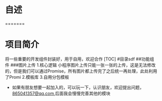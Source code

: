 
自述
====
=======
# 项目简介
  将一些重要的开发组件封装好，用于自用，欢迎合作
[TOC]
  #目录sdf
  ##功能组件
  ###图片上传
    1.核心逻辑 小程序图片上传只能一张一张的上传，这是无法修改的，但是我们可以通过Promise，所有图片都上传完了之后统一再处理，此处利用了Promi
    2.模板库
    3.自用分包模板



* 如果有朋友想要一起加入的，可以玩一下，认识朋友，欢迎提出问题，865041357@qq.com,后面我会慢慢完善其他的模块

